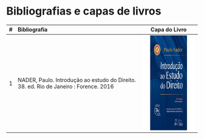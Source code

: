 # Bibliografias e capas de livros

|#|Bibliografia|Capa do Livro|
|:---:|:---|:---:|
|1|NADER, Paulo. Introdução ao estudo do Direito. 38. ed. Rio de Janeiro : Forence. 2016|<img alt="NADER, Paulo. Introdução ao estudo do Direito. 38. ed. Rio de Janeiro : Forence. 2016" src="./LIVRO-CAPA-NADER-PAULO-INTRODUCAO-AO-ESTUDO-DO-DIREITO-38-ED.png" height="250px" width="250px">|
